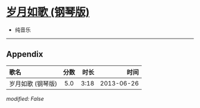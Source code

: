 # [岁月如歌 (钢琴版)](https://music.163.com/song?id=26608852)

* 纯音乐


---

## Appendix

|歌名|分数|时长|时间|
|:---|:---:|---:|---:|
|岁月如歌 (钢琴版)|5.0|3:18|2013-06-26

*modified: False*